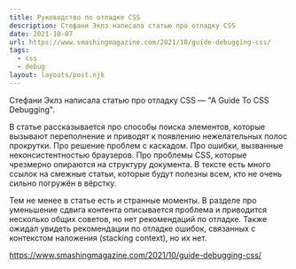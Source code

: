 ```yaml
---
title: Руководство по отладке CSS
description: Стефани Эклз написала статью про отладку CSS
date: 2021-10-07
url: https://www.smashingmagazine.com/2021/10/guide-debugging-css/
tags:
  - css
  - debug
layout: layouts/post.njk
---
```

Стефани Эклз написала статью про отладку CSS — "A Guide To CSS Debugging".

В статье рассказывается про способы поиска элементов, которые вызывают переполнение и приводят к появлению нежелательных полос прокрутки. Про решение проблем с каскадом. Про ошибки, вызванные неконсистентностью браузеров. Про проблемы CSS, которые чрезмерно опираются на структуру документа. В тексте есть много ссылок на смежные статьи, которые будут полезны всем, кто не очень сильно погружён в вёрстку.

Тем не менее в статье есть и странные моменты. В разделе про уменьшение сдвига контента описывается проблема и приводится несколько общих советов, но нет рекомендаций по отладке. Также ожидал увидеть рекомендации по отладке ошибок, связанных с контекстом наложения (stacking context), но их нет.

https://www.smashingmagazine.com/2021/10/guide-debugging-css/
